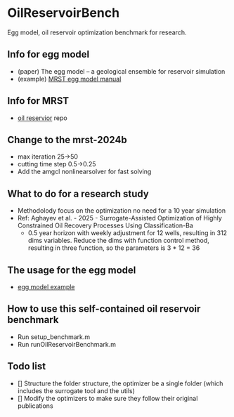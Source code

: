 # OilReservoirBench

Egg model, oil reservoir optimization benchmark for research.

## Info for egg model

- (paper) The egg model – a geological ensemble for reservoir simulation
- (example) [MRST egg model manual](https://www.sintef.no/contentassets/2551f5f85547478590ceca14bc13ad51/ad-blackoil.html#example-demonstrating-the-two-phase-oil-water-egg-model)

## Info for MRST

- [oil reservior](https://github.com/hao12312/reservoir-simulation?tab=readme-ov-file) repo

## Change to the mrst-2024b
- max iteration 25->50
- cutting time step 0.5->0.25
- Add the amgcl nonlinearsolver for fast solving

## What to do for a research study
- Methodolody focus on the optimization no need for a 10 year simulation
- Ref: Aghayev et al. - 2025 - Surrogate-Assisted Optimization of Highly Constrained Oil Recovery Processes Using Classification-Ba
    - 0.5 year horizon with weekly adjustment for 12 wells, resulting in 312 dims variables. Reduce the dims with function control method, resulting in three function, so the parameters is 3 * 12 = 36

## The usage for the egg model
- [egg model example](https://www.sintef.no/contentassets/2551f5f85547478590ceca14bc13ad51/ad-blackoil.html#example-demonstrating-the-two-phase-oil-water-egg-model)


## How to use this self-contained oil reservoir benchmark
- Run setup_benchmark.m
- Run runOilReservoirBenchmark.m

## Todo list
- [] Structure the folder structure, the optimizer be a single folder (which includes the surrogate tool and the utils)
- [] Modify the optimizers to make sure they follow their original publications